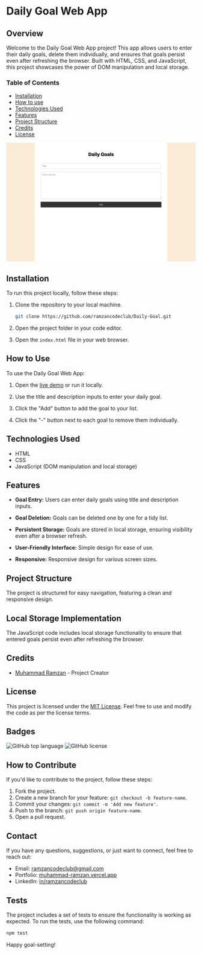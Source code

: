 # Daily Goal Web App

## Overview

Welcome to the Daily Goal Web App project! This app allows users to enter their daily goals, delete them individually, and ensures that goals persist even after refreshing the browser. Built with HTML, CSS, and JavaScript, this project showcases the power of DOM manipulation and local storage.

### Table of Contents

- [Installation](#installation)
- [How to use](#how-to-use)
- [Technologies Used](#technologies-used)
- [Features](#features)
- [Project Structure](#project-structure)
- [Credits](#credits)
- [License](#license)

![Daily Goal Web App Screenshot](Daily-Goal-thumbnail.png)

## Installation

To run this project locally, follow these steps:

1. Clone the repository to your local machine.
    ```bash
    git clone https://github.com/ramzancodeclub/Daily-Goal.git
    ```

2. Open the project folder in your code editor.

3. Open the `index.html` file in your web browser.

## How to Use

To use the Daily Goal Web App:

1. Open the [live demo](https://daily-goal.vercel.app/) or run it locally.

2. Use the title and description inputs to enter your daily goal.

3. Click the "Add" button to add the goal to your list.

4. Click the "-" button next to each goal to remove them individually.

## Technologies Used

- HTML
- CSS
- JavaScript (DOM manipulation and local storage)

## Features

- **Goal Entry:** Users can enter daily goals using title and description inputs.

- **Goal Deletion:** Goals can be deleted one by one for a tidy list.

- **Persistent Storage:** Goals are stored in local storage, ensuring visibility even after a browser refresh.

- **User-Friendly Interface:** Simple design for ease of use.

- **Responsive:** Responsive design for various screen sizes.

## Project Structure

The project is structured for easy navigation, featuring a clean and responsive design.

## Local Storage Implementation

The JavaScript code includes local storage functionality to ensure that entered goals persist even after refreshing the browser.

## Credits

- [Muhammad Ramzan](https://github.com/ramzancodeclub) - Project Creator

## License

This project is licensed under the [MIT License](LICENSE). Feel free to use and modify the code as per the license terms.

## Badges

![GitHub top language](https://img.shields.io/github/languages/top/ramzancodeclub/Daily-Goal)
![GitHub license](https://img.shields.io/github/license/ramzancodeclub/Daily-Goal)

## How to Contribute

If you'd like to contribute to the project, follow these steps:

1. Fork the project.
2. Create a new branch for your feature: `git checkout -b feature-name`.
3. Commit your changes: `git commit -m 'Add new feature'`.
4. Push to the branch: `git push origin feature-name`.
5. Open a pull request.

## Contact

If you have any questions, suggestions, or just want to connect, feel free to reach out:

- Email: [ramzancodeclub@gmail.com](ramzancodeclub@gmail.com)
- Portfolio: [muhammad-ramzan.vercel.app](https://muhammad-ramzan.vercel.app/)
- LinkedIn: [in/ramzancodeclub](https://www.linkedin.com/in/ramzancodeclub/)

## Tests

The project includes a set of tests to ensure the functionality is working as expected. To run the tests, use the following command:
```bash
npm test
```

Happy goal-setting!

